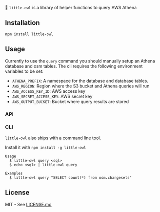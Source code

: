 🦉 `little-owl` is a library of helper functions to query AWS Athena

## Installation
```
npm install little-owl
```

## Usage

Currently to use the `query` command you should manually setup an Athena database and osm tables. The cli requires the following environment variables to be set:

- `ATHENA_PREFIX`: A namespace for the database and database tables.
- `AWS_REGION`: Region where the S3 bucket and Athena queries will run
- `AWS_ACCESS_KEY_ID`: AWS access key
- `AWS_SECRET_ACCESS_KEY`: AWS secret key
- `AWS_OUTPUT_BUCKET`: Bucket where query results are stored

### API 

### CLI
`little-owl` also ships with a command line tool. 

Install it with `npm install -g little-owl`

```
Usage
  $ little-owl query <sql>
  $ echo <sql> | little-owl query

Examples
  $ little-owl query "SELECT count(*) from osm.changesets"
```

## License
MIT - See [LICENSE.md](LICENSE.md)

